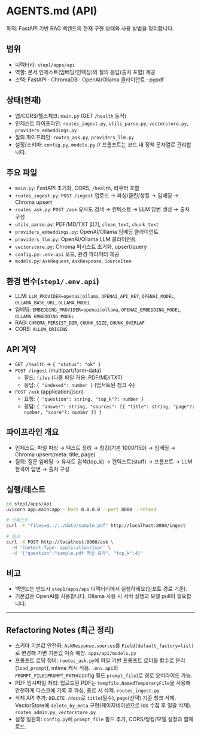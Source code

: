 # AGENTS.md (API)

목적: FastAPI 기반 RAG 백엔드의 현재 구현 상태와 사용 방법을 정리합니다.

## 범위
- 디렉터리: `step1/apps/api`
- 역할: 문서 인제스트(임베딩/인덱싱)와 질의 응답(출처 포함) 제공
- 스택: FastAPI · ChromaDB · OpenAI/Ollama 클라이언트 · pypdf

## 상태(현재)
- 앱/CORS/헬스체크: `main.py` (GET `/health` 동작)
- 인제스트 파이프라인: `routes_ingest.py`, `utils_parse.py`, `vectorstore.py`, `providers_embeddings.py`
- 질의 파이프라인: `routes_ask.py`, `providers_llm.py`
- 설정/스키마: `config.py`, `models.py`
// 프롬프트는 코드 내 정책 문자열로 관리합니다.

## 주요 파일
- `main.py`: FastAPI 초기화, CORS, `/health`, 라우터 포함
- `routes_ingest.py`: `POST /ingest` 업로드 → 파싱/클린/청킹 → 임베딩 → Chroma upsert
- `routes_ask.py`: `POST /ask` 유사도 검색 → 컨텍스트 → LLM 답변 생성 → 출처 구성
- `utils_parse.py`: PDF/MD/TXT 읽기, `clean_text`, `chunk_text`
- `providers_embeddings.py`: OpenAI/Ollama 임베딩 클라이언트
- `providers_llm.py`: OpenAI/Ollama LLM 클라이언트
- `vectorstore.py`: Chroma 퍼시스트 초기화, upsert/query
- `config.py`: `.env.api` 로드, 환경 파라미터 제공
- `models.py`: `AskRequest`, `AskResponse`, `SourceItem`

## 환경 변수(`step1/.env.api`)
- LLM: `LLM_PROVIDER=openai|ollama`, `OPENAI_API_KEY`, `OPENAI_MODEL`, `OLLAMA_BASE_URL`, `OLLAMA_MODEL`
- 임베딩: `EMBEDDING_PROVIDER=openai|ollama`, `OPENAI_EMBEDDING_MODEL`, `OLLAMA_EMBEDDING_MODEL`
- RAG: `CHROMA_PERSIST_DIR`, `CHUNK_SIZE`, `CHUNK_OVERLAP`
- CORS: `ALLOW_ORIGINS`

## API 계약
- `GET /health` → `{ "status": "ok" }`
- `POST /ingest` (multipart/form-data)
  - 필드: `files` (다중 파일 허용: PDF/MD/TXT)
  - 응답: `{ "indexed": number }` (업서트된 청크 수)
- `POST /ask` (application/json)
  - 요청: `{ "question": string, "top_k"?: number }`
  - 응답: `{ "answer": string, "sources": [{ "title": string, "page"?: number, "score"?: number }] }`

## 파이프라인 개요
- 인제스트: 파일 파싱 → 텍스트 정리 → 청킹(기본 1000/150) → 임베딩 → Chroma upsert(meta: title, page)
- 질의: 질문 임베딩 → 유사도 검색(top_k) → 컨텍스트(stuff) → 프롬프트 → LLM 한국어 답변 → 출처 구성

## 실행/테스트
```bash
cd step1/apps/api
uvicorn app.main:app --host 0.0.0.0 --port 8000 --reload

# 인제스트
curl -F "files=@../../data/sample.pdf" http://localhost:8000/ingest

# 질의
curl -X POST http://localhost:8000/ask \
  -H 'Content-Type: application/json' \
  -d '{"question":"sample.pdf 핵심 요약", "top_k":4}'
```

## 비고
- 백엔드는 반드시 `step1/apps/api` 디렉터리에서 실행하세요(임포트 경로 기준).
- 기본값은 OpenAI를 사용합니다. Ollama 사용 시 서버 실행과 모델 pull이 필요합니다.

---

## Refactoring Notes (최근 정리)
- 스키마 기본값 안전화: `AskResponse.sources`를 `Field(default_factory=list)`로 변경해 가변 기본값 이슈 예방. `apps/api/models.py`
- 프롬프트 로딩 정비: `routes_ask.py`에 파일 기반 프롬프트 로더를 함수로 분리(`load_prompt`), mtime 캐시 적용. `.env.api`의 `PROMPT_FILE|PROMPT_PATH`(config 필드 `prompt_file`)로 경로 오버라이드 가능.
- PDF 임시파일 처리: 업로드된 PDF는 `tempfile.NamedTemporaryFile`을 사용해 안전하게 디스크에 기록 후 파싱, 종료 시 삭제. `routes_ingest.py`
- 삭제 API 추가: `DELETE /docs`로 `title`(필수), `page`(선택) 기준 청크 삭제. VectorStore에 `delete_by_meta` 구현(페이지네이션으로 ids 수집 후 일괄 삭제). `routes_admin.py`, `vectorstore.py`
- 설정 일원화: `config.py`에 `prompt_file` 필드 추가, CORS/청킹/모델 설정과 함께 로드.
